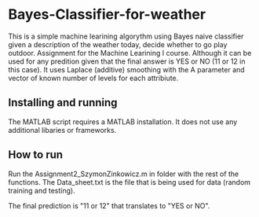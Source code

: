 Bayes-Classifier-for-weather
================================

This is a simple machine learining algorythm using Bayes naive classifier given a description of the weather today, decide whether to go play outdoor. Assignment for the Machine Learining I course. Although it can be used for any predition given that the final answer is YES or NO (11 or 12 in this case).
It uses Laplace (additive) smoothing with the A parameter and vector of known number of levels for each attribiute.

Installing and running
----------------------

The MATLAB script requires a MATLAB installation. It does not use any additional libaries or frameworks.


**How to run**
---
Run the Assignment2_SzymonZinkowicz.m in folder with the rest of the functions. The Data_sheet.txt is the file that is being used for data (random training and testing).

The final prediction is "11 or 12" that translates to "YES or NO".
